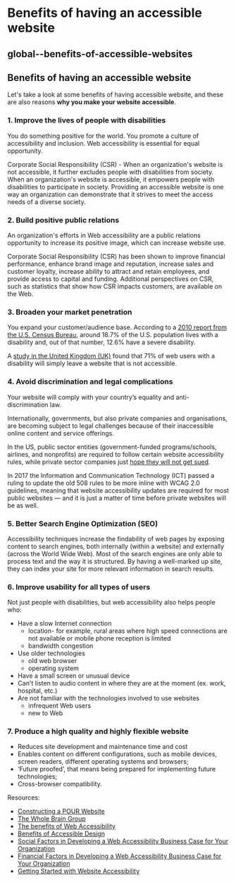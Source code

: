 # Benefits of having an accessible website

## global--benefits-of-accessible-websites

## Benefits of having an accessible website

Let's take a look at some benefits of having accessible website, and these are also reasons **why you make your website accessible**.

### 1. Improve the lives of people with disabilities

You do something positive for the world. You promote a culture of accessibility and inclusion. Web accessibility is essential for equal opportunity.

Corporate Social Responsibility \(CSR\) - When an organization's website is not accessible, it further excludes people with disabilities from society. When an organization's website is accessible, it empowers people with disabilities to participate in society. Providing an accessible website is one way an organization can demonstrate that it strives to meet the access needs of a diverse society.

### 2. Build positive public relations

An organization's efforts in Web accessibility are a public relations opportunity to increase its positive image, which can increase website use.

Corporate Social Responsibility \(CSR\) has been shown to improve financial performance, enhance brand image and reputation, increase sales and customer loyalty, increase ability to attract and retain employees, and provide access to capital and funding. Additional perspectives on CSR, such as statistics that show how CSR impacts customers, are available on the Web.

### 3. Broaden your market penetration

You expand your customer/audience base. According to a [2010 report from the U.S. Census Bureau](https://www.census.gov/content/dam/Census/library/publications/2012/demo/p70-131.pdf), around 18.7% of the U.S. population lives with a disability and, out of that number, 12.6% have a severe disability.

A [study in the United Kingdom \(UK\)](https://disability-smart.com/2017/01/10/is-there-really-a-business-case-for-website-accessibility/) found that 71% of web users with a disability will simply leave a website that is not accessible.

### 4. Avoid discrimination and legal complications

Your website will comply with your country’s equality and anti-discrimination law.

Internationally, governments, but also private companies and organisations, are becoming subject to legal challenges because of their inaccessible online content and service offerings.

In the US, public sector entities \(government-funded programs/schools, airlines, and nonprofits\) are required to follow certain website accessibility rules, while private sector companies just [hope they will not get sued](https://insight.cryptzone.com/accessibility/6-web-accessibility-takeaways-winn-dixie-accessibility-decision/).

In 2017 the Information and Communication Technology \(ICT\) passed a ruling to update the old 508 rules to be more inline with WCAG 2.0 guidelines, meaning that website accessibility updates are required for most public websites — and it is just a matter of time before private websites will be as well.

### 5. Better Search Engine Optimization \(SEO\)

Accessibility techniques increase the findability of web pages by exposing content to search engines, both internally \(within a website\) and externally \(across the World Wide Web\). Most of the search engines are only able to process text and the way it is structured. By having a well-marked up site, they can index your site for more relevant information in search results.

### 6. Improve usability for all types of users

Not just people with disabilities, but web accessibility also helps people who:

* Have a slow Internet connection
  * location- for example, rural areas where high speed connections are not available or mobile phone reception is limited
  * bandwidth congestion
* Use older technologies
  * old web browser
  * operating system
* Have a small screen or unusual device
* Can't listen to audio content in where they are at the moment \(ex. work, hospital, etc.\)
* Are not familiar with the technologies involved to use websites
  * infrequent Web users
  * new to Web

### 7. Produce a high quality and highly flexible website

* Reduces site development and maintenance time and cost
* Enables content on different configurations, such as mobile devices, screen readers, different operating systems and browsers;
* ‘Future proofed’, that means being prepared for implementing future technologies;
* Cross-browser compatibility.

Resources:

* [Constructing a POUR Website](https://webaim.org/articles/pour/)
* [The Whole Brain Group](http://blog.thewholebraingroup.com/5-benefits-accessible-website)
* [The benefits of Web Accessibility](http://www.accessibletemplate.com/about-accessibility/the-benefits-of-web-accessibility)
* [Benefits of Accessible Design](https://digital.gov/2017/05/09/benefits-of-accessible-design/)
* [Social Factors in Developing a Web Accessibility Business Case for Your Organization](https://www.w3.org/WAI/bcase/soc)
* [Financial Factors in Developing a Web Accessibility Business Case for Your Organization](https://www.w3.org/WAI/bcase/fin.html)
* [Getting Started with Website Accessibility](https://medium.com/statuscode/getting-started-with-website-accessibility-5586c7febc92)


